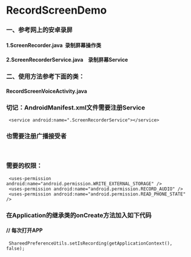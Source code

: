 # RecordScreenDemo
### 一、参考网上的安卓录屏
####     1.ScreenRecorder.java  录制屏幕操作类
####     2.ScreenRecorderService.java    录制屏幕Service
### 
### 二、使用方法参考下面的类：
####     RecordScreenVoiceActivity.java
####
### 切记：AndroidManifest.xml文件需要注册Service
     <service android:name=".ScreenRecorderService"></service>
### 也需要注册广播接受者
     <receiver
            android:name=".ScreenRecordReceiver"
            android:enabled="true"
            android:exported="true"></receiver>
### 
### 需要的权限：
     <uses-permission android:name="android.permission.WRITE_EXTERNAL_STORAGE" />
     <uses-permission android:name="android.permission.RECORD_AUDIO" />
     <uses-permission android:name="android.permission.READ_PHONE_STATE" />
###
### 在Application的继承类的onCreate方法加入如下代码
#### // 每次打开APP
     ShareedPreferenceUtils.setIsRecording(getApplicationContext(), false);
